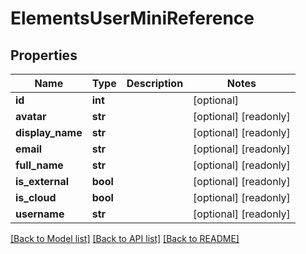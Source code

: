 # ElementsUserMiniReference

## Properties

Name | Type | Description | Notes
------------ | ------------- | ------------- | -------------
**id** | **int** |  | [optional] 
**avatar** | **str** |  | [optional] [readonly] 
**display_name** | **str** |  | [optional] [readonly] 
**email** | **str** |  | [optional] [readonly] 
**full_name** | **str** |  | [optional] [readonly] 
**is_external** | **bool** |  | [optional] [readonly] 
**is_cloud** | **bool** |  | [optional] [readonly] 
**username** | **str** |  | [optional] [readonly] 

[[Back to Model list]](../#documentation-for-models) [[Back to API list]](../#documentation-for-api-endpoints) [[Back to README]](../)


